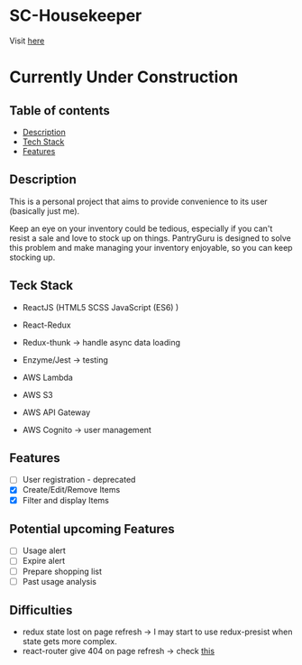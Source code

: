 # SC-Housekeeper

Visit [here](https://pantryguru.simonchow.dev/)


# Currently Under Construction 


## Table of contents
* [Description](#description) 
* [Tech Stack](#techstack)
* [Features](#features)

## Description

This is a personal project that aims to provide convenience to its user (basically just me).

Keep an eye on your inventory could be tedious, especially if you can't resist a sale and love to stock up on things. 
PantryGuru is designed to solve this problem and make managing your inventory enjoyable, so you can keep stocking up. 


## Teck Stack

* ReactJS (HTML5 SCSS JavaScript (ES6) )
* React-Redux
* Redux-thunk -> handle async data loading
* Enzyme/Jest -> testing

* AWS Lambda 
* AWS S3
* AWS API Gateway
* AWS Cognito -> user management



## Features

- [ ] User registration - deprecated
- [x] Create/Edit/Remove Items
- [x] Filter and display Items

## Potential upcoming Features

- [ ] Usage alert 
- [ ] Expire alert 
- [ ] Prepare shopping list
- [ ] Past usage analysis

## Difficulties

* redux state lost on page refresh -> I may start to use redux-presist when state gets more complex.
* react-router give 404 on page refresh -> check [this](https://stackoverflow.com/questions/27928372/react-router-urls-dont-work-when-refreshing-or-writing-manually)


